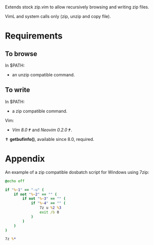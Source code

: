 Extends stock zip.vim to allow recursively browsing and writing zip files.

VimL and system calls only (zip, unzip and copy file).

# Requirements

## To browse

In $PATH:

- an unzip compatible command.

## To write

In $PATH:

- a zip compatible command.

Vim:

- *Vim 8.0✝* and *Neovim 0.2.0✝*.

✝ **getbufinfo()**, available since 8.0, required.

# Appendix

An example of a zip compatible dosbatch script for Windows using 7zip:

```bat
@echo off

if "%~1" == "-u" (
    if not "%~2" == "" (
        if not "%~3" == "" (
            if "%~4" == "" (
                7z u %2 %3
                exit /b 0
            )
        )
    )
)

7z %*
```
